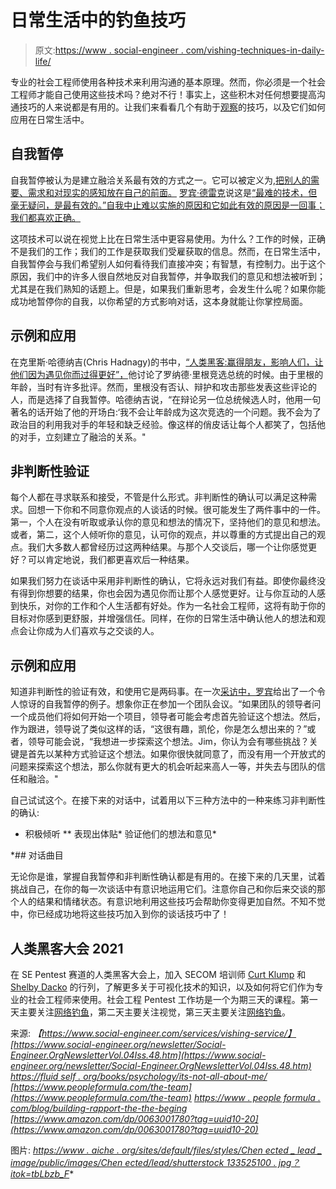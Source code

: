 # 日常生活中的钓鱼技巧

> 原文:[https://www . social-engineer . com/vishing-techniques-in-daily-life/](https://www.social-engineer.com/vishing-techniques-in-everyday-life/)

专业的社会工程师使用各种技术来利用沟通的基本原理。然而，你必须是一个社会工程师才能自己使用这些技术吗？绝对不行！事实上，这些积木对任何想要提高沟通技巧的人来说都是有用的。让我们来看看几个有助于[观察](https://www.social-engineer.com/services/vishing-service/)的技巧，以及它们如何应用在日常生活中。

## 自我暂停

自我暂停被认为是建立融洽关系最有效的方式之一。它可以被定义为[,把别人的需要、需求和对现实的感知放在自己的前面。](https://fluidself.org/books/psychology/its-not-all-about-me/) [罗宾·德雷克](https://www.peopleformula.com/the-team)说这是[“最难的技术，但毫无疑问，是最有效的。”自我中止难以实施的原因和它如此有效的原因是一回事；我们都喜欢正确。](https://www.peopleformula.com/blog/building-rapport-the-beginning)

这项技术可以说在视觉上比在日常生活中更容易使用。为什么？工作的时候，正确不是我们的工作；我们的工作是获取我们受雇获取的信息。然而，在日常生活中，自我暂停会与我们希望别人如何看待我们直接冲突；有智慧，有控制力。出于这个原因，我们中的许多人很自然地反对自我暂停，并争取我们的意见和想法被听到；尤其是在我们熟知的话题上。但是，如果我们重新思考，会发生什么呢？如果你能成功地暂停你的自我，以你希望的方式影响对话，这本身就能让你掌控局面。

## 示例和应用

在克里斯·哈德纳吉(Chris Hadnagy)的书中，[“人类黑客:赢得朋友，影响人们，让他们因为遇见你而过得更好”，](https://www.amazon.com/dp/0063001780?tag=uuid10-20)他讨论了罗纳德·里根竞选总统的时候。由于里根的年龄，当时有许多批评。然而，里根没有否认、辩护和攻击那些发表这些评论的人，而是选择了自我暂停。哈德纳吉说，“在辩论另一位总统候选人时，他用一句著名的话开始了他的开场白:‘我不会让年龄成为这次竞选的一个问题。我不会为了政治目的利用我对手的年轻和缺乏经验。像这样的俏皮话让每个人都笑了，包括他的对手，立刻建立了融洽的关系。"

## 非判断性验证

每个人都在寻求联系和接受，不管是什么形式。非判断性的确认可以满足这种需求。回想一下你和不同意你观点的人谈话的时候。很可能发生了两件事中的一件。第一，个人在没有听取或承认你的意见和想法的情况下，坚持他们的意见和想法。或者，第二，这个人倾听你的意见，认可你的观点，并以尊重的方式提出自己的观点。我们大多数人都曾经历过这两种结果。与那个人交谈后，哪一个让你感觉更好？可以肯定地说，我们都更喜欢后一种结果。

如果我们努力在谈话中采用非判断性的确认，它将永远对我们有益。即使你最终没有得到你想要的结果，你也会因为遇见你而让那个人感觉更好。让与你互动的人感到快乐，对你的工作和个人生活都有好处。作为一名社会工程师，这将有助于你的目标对你感到更舒服，并增强信任。同样，在你的日常生活中确认他人的想法和观点会让你成为人们喜欢与之交谈的人。

## 示例和应用

知道非判断性的验证有效，和使用它是两码事。在一次[采访中，罗宾](https://www.quickbase.com/blog/fbi-secrets-of-establishing-rapport-interview-with-fbi-veteran-robin-dreeke)给出了一个令人惊讶的自我暂停的例子。想象你正在参加一个团队会议。“如果团队的领导者问一个成员他们将如何开始一个项目，领导者可能会考虑首先验证这个想法。然后，作为跟进，领导说了类似这样的话，“这很有趣，凯伦，你是怎么想出来的？”或者，领导可能会说，“我想进一步探索这个想法。Jim，你认为会有哪些挑战？关键是首先以某种方式验证这个想法。如果你很快就同意了，而没有用一个开放式的问题来探索这个想法，那么你就有更大的机会听起来高人一等，并失去与团队的信任和融洽。"

自己试试这个。在接下来的对话中，试着用以下三种方法中的一种来练习非判断性的确认:

*   积极倾听
**   表现出体贴*   验证他们的想法和意见*

 *## 对话曲目

无论你是谁，掌握自我暂停和非判断性确认都是有用的。在接下来的几天里，试着挑战自己，在你的每一次谈话中有意识地运用它们。注意你自己和你后来交谈的那个人的结果和情绪状态。有意识地利用这些技巧会帮助你变得更加自然。不知不觉中，你已经成功地将这些技巧加入到你的谈话技巧中了！

## 人类黑客大会 2021

在 SE Pentest 赛道的人类黑客大会上，加入 SECOM 培训师 [Curt Klump](https://www.humanhackingconference.com/trainers/curt-klump/) 和 [Shelby Dacko](https://www.humanhackingconference.com/trainers/shelby-dacko/) 的行列，了解更多关于可视化技术的知识，以及如何将它们作为专业的社会工程师来使用。社会工程 Pentest 工作坊是一个为期三天的课程。第一天主要关注[网络钓鱼](https://www.humanhackingconference.com/trainers/ryan-macdougall/)，第二天主要关注视觉，第三天主要关注[网络钓鱼](https://www.humanhackingconference.com/trainers/maxie-reynolds/)。

来源:
*【https://www.social-engineer.com/services/vishing-service/】*
*[https://www.social-engineer.org/newsletter/Social-Engineer.OrgNewsletterVol.04Iss.48.htm](https://www.social-engineer.org/newsletter/Social-Engineer.OrgNewsletterVol.04Iss.48.htm)*
*[https://fluid self . org/books/psychology/its-not-all-about-me/](https://fluidself.org/books/psychology/its-not-all-about-me/)*
*[https://www.peopleformula.com/the-team](https://www.peopleformula.com/the-team)*
*[https://www . people formula . com/blog/building-rapport-the-the-beging](https://www.peopleformula.com/blog/building-rapport-the-beginning)
*[https://www.amazon.com/dp/0063001780?tag=uuid10-20](https://www.amazon.com/dp/0063001780?tag=uuid10-20)** 

图片:
*[https://www . aiche . org/sites/default/files/styles/Chen ected _ lead _ image/public/images/Chen ected/lead/shutterstock 133525100 . jpg？itok=tbLbzb_F](https://www.aiche.org/sites/default/files/styles/chenected_lead_image/public/images/Chenected/lead/shutterstock133525100.jpg?itok=tbLbzb_F)**